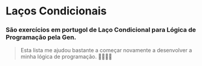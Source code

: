 # Laços Condicionais

### São exercícios em portugol de Laço Condicional para Lógica de Programação pela Gen.

> Esta lista me ajudou bastante a começar novamente a desenvolver a minha lógica de programação. 👨‍💻👩‍💻
